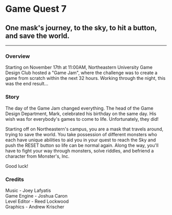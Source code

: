 # Game Quest 7
## One mask's journey, to the sky, to hit a button, and save the world.
-----------------------------------
### Overview
Starting on November 17th at 11:00AM, Northeastern University Game Design Club hosted a "Game Jam", where the challenge was to create a game from scratch within the next 32 hours. Working through the night, this was the end result...

### Story
The day of the Game Jam changed everything. The head of the Game Design Department, Mark, celebrated his birthday on the same day. His wish was for everybody's games to come to life. Unfortunately, they did!

Starting off on Northeastern's campus, you are a mask that travels around, trying to save the world. You take possession of different monsters who each have unique abilities to aid you in your quest to reach the Sky and push the RESET button so life can be normal again. Along the way, you'll have to fight your way through monsters, solve riddles, and befriend a character from Monster's, Inc. 

Good luck!

### Credits
Music - Joey Lafyatis      
Game Engine - Joshua Caron      
Level Editor - Reed Lockwood    
Graphics - Andrew Krischer     

